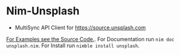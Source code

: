 # Nim-Unsplash

- MultiSync API Client for https://source.unsplash.com

[For Examples see the Source Code.](https://github.com/juancarlospaco/nim-unsplash/blob/master/src/unsplash.nim#L103-L114).
For Documentation run `nim doc unsplash.nim`.
For Install run `nimble install unsplash`.

